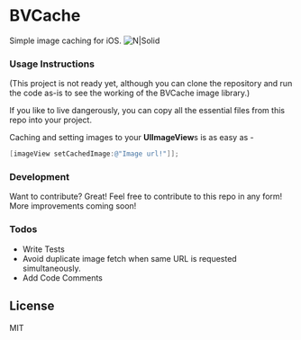 # BVCache
Simple image caching for iOS.
![N|Solid](https://encrypted-tbn3.gstatic.com/images?q=tbn:ANd9GcRhb3gbfF3fDjUjF6c2l0_OV_ycyobder4DqtinjbXTMy7OSkoZ)

### Usage Instructions

(This project is not ready yet, although you can clone the repository and run the code as-is to see the working of the BVCache image library.)

If you like to live dangerously, you can copy all the essential files from this repo into your project. 

Caching and setting images to your **UIImageView**s is as easy as -

```objective-c
[imageView setCachedImage:@"Image url!"]];
```

### Development

Want to contribute? Great!
Feel free to contribute to this repo in any form! More improvements coming soon!

### Todos

 - Write Tests
 - Avoid duplicate image fetch when same URL is requested simultaneously.
 - Add Code Comments

License
----

MIT


